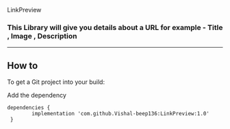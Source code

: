 LinkPreview
### This Library will give you details about a URL for example - Title , Image , Description

*******************

## How to

To get a Git project into your build:

Add the dependency

    dependencies {
	        implementation 'com.github.Vishal-beep136:LinkPreview:1.0'
	 }

